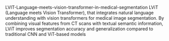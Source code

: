 LVIT-Language-meets-vision-transformer-in-medical-segmentation
LViT (Language meets Vision Transformer), that integrates natural language understanding with vision transformers 
for medical image segmentation. By combining visual features from CT scans with textual semantic information,
LViT improves segmentation accuracy and generalization compared to traditional CNN and ViT-based models
